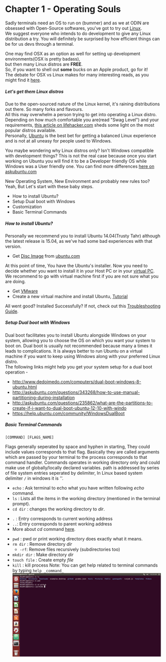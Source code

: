 # Chapter 1 - Operating Souls

Sadly terminals need an OS to run on (bummer) and as we at ODIN are obsessed with Open-Source softwares, you've got to try out [Linux](http://www.linuxfoundation.org/what-is-linux).  
We suggest everyone who intends to do development to give any Linux distribution a try. You will definitely be surprised by how efficient things can be for us devs through a terminal.

One may find OSX as an option as well for setting up development environments(OSX is pretty badass),  
but then many Linux distros are **FREE**.  
So, if you want to shell out **some** bucks on an Apple product, go for it!  
The debate for OSX vs Linux makes for many interesting reads, as you might find it [here](http://www.infoworld.com/article/2947684/linux/os-x-versus-linux-which-is-more-practical.html).

##### Let's get them Linux distros
Due to the open-sourced nature of the Linux kernel, it's raining distributions out there. So many forks and flavours.  
All this may overwhelm a person trying to get into operating a Linux distro.  
Depending on how much comfortable you are(read "Swag Level") and your requirements, [this article on lifehacker.com](http://lifehacker.com/5773667/pick-the-right-linux-flavor-for-you) sheds some light on the most popular distros available.  
Personally, [Ubuntu](http://www.ubuntu.com/desktop) is the best bet for getting a balanced Linux experience and is not at all uneasy for people used to Windows.

You maybe wondering why Linux distros only? Isn't Windows compatible with development things?
This is not the real case because once you start working on Ubuntu you will find it to be a Developer friendly OS while Windows was a User friendly one. You can find more differences [here on askubuntu.com](http://askubuntu.com/questions/360161/what-advantages-does-ubuntu-have-over-windows-as-an-environment-for-programming)

New Operating System, New Environment and probably new rules too? Yeah, But Let's start with these baby steps.
- How to install Ubuntu?
- Setup Dual boot with Windows
- Customization
- Basic Terminal Commands

##### How to install Ubuntu?
Personally we recommend you to install Ubuntu 14.04(Trusty Tahr) although the latest release is 15.04, as we've had some bad experiences with that version.
- Get [Disc Image](https://en.wikipedia.org/wiki/Disk_image) from [ubuntu.com](http://www.ubuntu.com/download)

At this point of time, You have the Ubuntu's installer. Now you need to decide whether you want to install it in your Host PC or in your [virtual PC](https://en.wikipedia.org/wiki/Virtual_machine).
We recommend to go with virtual machine first if you are not sure what you are doing.
- Get [VMware](https://my.vmware.com/web/vmware/downloads)
- Create a new virtual machine and install Ubuntu, [Tutorial](https://www.youtube.com/watch?v=Lv6V6ESOyUk)

All went good? Installed Successfully? If not, check out this [Troubleshooting Guide](https://help.ubuntu.com/lts/installation-guide/i386/ch05s04.html).

##### Setup Dual boot with Windows
Dual boot facilitates you to install Ubuntu alongside Windows on your system, allowing you to choose the OS on which you want your system to boot on. Dual boot is usually not recommended because many a times it leads to complications. It is always better to run Ubuntu on a virtual machine if you want to keep using Windows along with your preferred Linux distro.  
The following links might help you get your system setup for a dual boot operation -  
* <http://www.dedoimedo.com/computers/dual-boot-windows-8-ubuntu.html>
* <http://askubuntu.com/questions/343268/how-to-use-manual-partitioning-during-installation>
* <http://askubuntu.com/questions/235862/what-are-the-partitions-to-create-if-i-want-to-dual-boot-ubuntu-12-10-with-windo>
* <https://help.ubuntu.com/community/WindowsDualBoot>

##### Basic Terminal Commands
```
[COMMAND] [FLAGS_NAME]
```
Flags generally seperated by space and hyphen in starting, They could include values corresponds to that flag. Basically they are called arguments which are passed by your terminal to the process corresponds to that command handler. Commands operates in working directory only and could make use of globally/locally declared variables.
path is addressed by series of file system entries seperated by delimiter, In Linux based system delimiter `/` in windows it is '\'.

* `echo` : Ask terminal to echo what you have written following _echo_ command.
* `ls` : Lists all the items in the working directory (mentioned in the terminal prompt).
* `cd dir` : changes the working directory to _dir_.
 - `.` : Entry corresponds to current working address
 - `..`: Entry corresponds to parent working address
 - More about _cd_ command [here](http://www.computerhope.com/unix/ucd.htm).
* `pwd` : pwd or print working directory does exactly what it means.
* `rm dir` : Remove directory _dir_
  - `-rf`: Remove files recursively (subdirectories too)
* `mkdir dir` : Make directory _dir_
* `touch file` : Create empty _file_
* `kill` : kill process
 Note: You can get help related to terminal commands by typing `help _command_`
![Basic commands](assets/img1.png)

